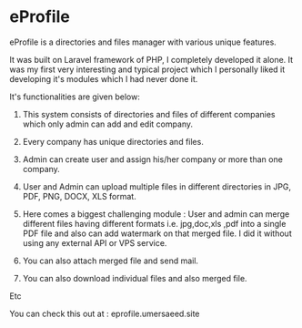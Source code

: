 # eProfile
eProfile is a directories and files manager with various unique features. 


It was built on Laravel framework of PHP, I completely developed it alone. It was my first very interesting and typical project which I personally liked it developing it's modules which I had never done it.

It's functionalities are given below:

1) This system consists of directories and files of different companies which only admin can add and edit company.

2) Every company has unique directories and files.

3) Admin can create user and assign his/her company or more than one company.

4) User and Admin can upload multiple files in different directories in JPG, PDF, PNG, DOCX, XLS format.

5) Here comes a biggest challenging module : User and admin can merge different files having different formats i.e. jpg,doc,xls ,pdf into a single PDF file and also can add watermark on that merged file. I did it without using any external API or VPS service.

6) You can also attach merged file and send mail.

7) You can also download individual files and also merged file.

Etc

You can check this out at : eprofile.umersaeed.site
